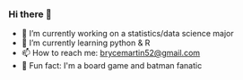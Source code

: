 ### Hi there 👋

- 🔭 I’m currently working on a statistics/data science major
- 🌱 I’m currently learning python & R
- 📫 How to reach me: brycemartin52@gmail.com
- 🦇 Fun fact: I'm a board game and batman fanatic
